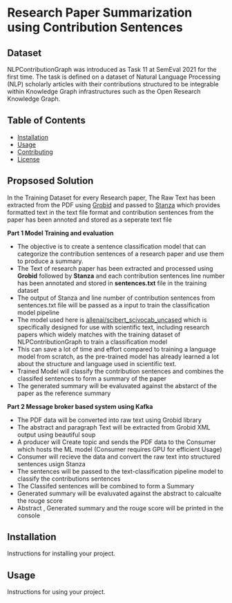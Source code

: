 # Research Paper Summarization using Contribution Sentences

## Dataset

NLPContributionGraph was introduced as Task 11 at SemEval 2021 for the first time. The task is defined on a dataset of Natural Language Processing (NLP) scholarly articles with their contributions structured to be integrable within Knowledge Graph infrastructures such as the Open Research Knowledge Graph. 

## Table of Contents

- [Installation](#installation)
- [Usage](#usage)
- [Contributing](#contributing)
- [License](#license)



## Propsosed Solution

In the Training Dataset for every Research paper, The Raw Text has been extracted from the PDF using [Grobid](https://github.com/kermitt2/grobid) and passed to [Stanza](https://github.com/stanfordnlp/stanza) which provides formatted text in the text file format and contribution sentences from the paper has been annoted and stored as a seperate text file


**Part 1 Model Training and evaluation**
  - The objective is to create a sentence classification model that can categorize the contribution sentences of a research paper and use them to produce a summary.
  - The Text of research paper has been extracted and processed using **Grobid** followed by **Stanza** and each contribution sentences line number has been annotated and stored in **sentences.txt** file in the training dataset
  - The output of Stanza and line number of contribution sentences from sentences.txt file will be passed as a input to train the classification model pipeline
  - The model used here is [allenai/scibert_scivocab_uncased](https://huggingface.co/allenai/scibert_scivocab_uncased) which is specifically designed for use with scientific text, including research papers which widely matches with the training dataset of NLPContributionGraph to train a classification model
  - This can save a lot of time and effort compared to training a language model from scratch, as the pre-trained model has already learned a lot about the structure and language used in scientific text.
  - Trained Model will classify the contribution sentences and combines the classifed sentences to form a summary of the paper
  - The generated summary will be evaluvated against the abstarct of the paper as the reference summary

**Part 2 Message broker based system using Kafka**
  - The PDF data will be converted into raw text using Grobid library
  - The abstract and paragraph Text will be extracted from Grobid XML output using beautiful soup
  - A producer will Create topic and sends the PDF data to the Consumer which hosts the ML model (Consumer requires GPU for efficient Usage) 
  - Consumer will recieve the data and convert the raw text into structured sentences usign Stanza
  - The sentences will be passed to the text-classification pipeline model to classify the contributions sentences
  - The Classifed sentences will be combined to form a Summary
  - Generated summary will be evaluvated against the abstract to calcualte the rouge score
  - Abstract , Generated summary and the rouge score will be printed in the console





## Installation

Instructions for installing your project.

## Usage

Instructions for using your project.
